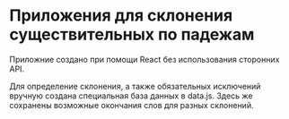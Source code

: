 # Приложения для склонения существительных по падежам
Приложние создано при помощи React без использования сторонних API.

Для определение склонения, а также обязательных исключений вручную создана специальная база данных в data.js. 
Здесь же сохранены возможные окончания слов для разных склонений.